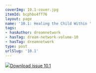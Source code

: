 ```yaml
---
coverImg: 10.1-cover.jpg
itemId: bcphbo4ff76
layout: page
name: '10.1: Healing the Child Within '
tags:
- hasAuthor: dreamnetwork
- hasTag: dream-network-volume-10
- hasTag: dreamnetwork
type: post
urlSlug: '10.1'
---
```

<img class="card-img" src="../images/10.1-rect.jpg"/><a href="../files/pdfs/Volume_10/10.1-Dream-Network-Journal_Volume-10_No-1.pdf" download="">Download issue 10.1</a>